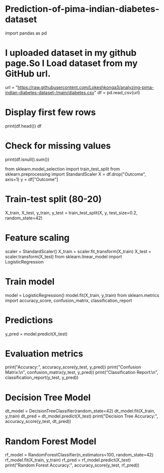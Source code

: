 # Prediction-of-pima-indian-diabetes-dataset
import pandas as pd

# I uploaded dataset in my github page.So I Load dataset from my GitHub url.
url = "https://raw.githubusercontent.com/Lokeshkonga3/analyzing-pima-indian-diabetes-dataset-/main/diabetes.csv" 
df = pd.read_csv(url)
# Display first few rows
print(df.head())
df

# Check for missing values
print(df.isnull().sum())

from sklearn.model_selection import train_test_split
from sklearn.preprocessing import StandardScaler
X = df.drop("Outcome", axis=1) 
y = df["Outcome"]
# Train-test split (80-20)
X_train, X_test, y_train, y_test = train_test_split(X, y, test_size=0.2, random_state=42)

# Feature scaling
scaler = StandardScaler()
X_train = scaler.fit_transform(X_train)
X_test = scaler.transform(X_test)
from sklearn.linear_model import LogisticRegression

# Train model
model = LogisticRegression()
model.fit(X_train, y_train)
from sklearn.metrics import accuracy_score, confusion_matrix, classification_report

# Predictions
y_pred = model.predict(X_test)

# Evaluation metrics
print("Accuracy:", accuracy_score(y_test, y_pred))
print("Confusion Matrix:\n", confusion_matrix(y_test, y_pred))
print("Classification Report:\n", classification_report(y_test, y_pred))
# Decision Tree Model
dt_model = DecisionTreeClassifier(random_state=42)
dt_model.fit(X_train, y_train)
dt_pred = dt_model.predict(X_test)
print("Decision Tree Accuracy:", accuracy_score(y_test, dt_pred))

# Random Forest Model
rf_model = RandomForestClassifier(n_estimators=100, random_state=42)
rf_model.fit(X_train, y_train)
rf_pred = rf_model.predict(X_test)
print("Random Forest Accuracy:", accuracy_score(y_test, rf_pred))

